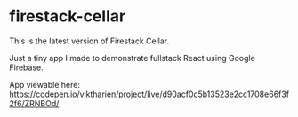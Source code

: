 # firestack-cellar

This is the latest version of Firestack Cellar.

Just a tiny app I made to demonstrate fullstack React using Google Firebase.

App viewable here: https://codepen.io/viktharien/project/live/d90acf0c5b13523e2cc1708e66f3f2f6/ZRNBOd/
